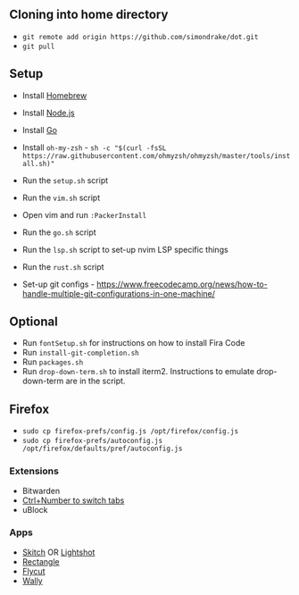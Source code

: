 ## Cloning into home directory

* `git remote add origin https://github.com/simondrake/dot.git`
* `git pull`

## Setup

* Install [Homebrew](https://brew.sh/)
* Install [Node.js](https://nodejs.org/en/)
* Install [Go](https://go.dev/doc/install)

* Install `oh-my-zsh` - `sh -c "$(curl -fsSL https://raw.githubusercontent.com/ohmyzsh/ohmyzsh/master/tools/install.sh)"`
* Run the `setup.sh` script
* Run the `vim.sh` script

* Open vim and run `:PackerInstall`

* Run the `go.sh` script
* Run the `lsp.sh` script to set-up nvim LSP specific things
* Run the `rust.sh` script

* Set-up git configs - https://www.freecodecamp.org/news/how-to-handle-multiple-git-configurations-in-one-machine/

## Optional

* Run `fontSetup.sh` for instructions on how to install Fira Code
* Run `install-git-completion.sh`
* Run `packages.sh`
* Run `drop-down-term.sh` to install iterm2. Instructions to emulate drop-down-term are in the script.

## Firefox

* `sudo cp firefox-prefs/config.js /opt/firefox/config.js`
* `sudo cp firefox-prefs/autoconfig.js /opt/firefox/defaults/pref/autoconfig.js`

### Extensions

* Bitwarden
* [Ctrl+Number to switch tabs](https://addons.mozilla.org/firefox/addon/ctrl-number-to-switch-tabs/)
* uBlock

### Apps
* [Skitch](https://evernote.com/products/skitch) OR [Lightshot](https://app.prntscr.com/en/index.html)
* [Rectangle](https://rectangleapp.com/)
* [Flycut](https://github.com/TermiT/Flycut)
* [Wally](https://ergodox-ez.com/pages/wally)
